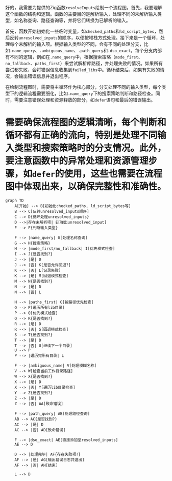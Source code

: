 好的，我需要为提供的Zig函数`resolveInputs`绘制一个流程图。首先，我要理解这个函数的结构和逻辑。函数的主要目的是解析输入，处理不同的未解析输入类型，如名称查询、路径查询等，并将它们转换为已解析的输入。

首先，函数开始初始化一些临时变量，如`checked_paths`和`ld_script_bytes`，然后反转`unresolved_inputs`的顺序，以便按堆栈方式处理。接下来是一个循环，处理每个未解析的输入项。根据输入类型的不同，会有不同的处理分支，比如`.name_query`、`.ambiguous_name`、`.path_query`和`.dso_exact`。每个分支内部有不同的逻辑，例如在`.name_query`中，根据搜索策略（`mode_first`、`no_fallback`、`paths_first`）来尝试解析库路径，并处理失败的情况。如果所有尝试都失败，会将错误信息收集到`failed_libs`中。循环结束后，如果有失败的情况，会输出错误信息并退出程序。

在绘制流程图时，需要将主循环作为核心部分，分支处理不同的输入类型，每个类型下的逻辑流程需要细化，比如`.name_query`下的搜索策略判断和路径检查。同时，需要注意错误处理和资源释放的部分，如`defer`语句和最后的错误输出。

需要确保流程图的逻辑清晰，每个判断和循环都有正确的流向，特别是处理不同输入类型和搜索策略时的分支情况。此外，要注意函数中的异常处理和资源管理步骤，如`defer`的使用，这些也需要在流程图中体现出来，以确保完整性和准确性。
================================================
```mermaid
graph TD
    A[开始] --> B[初始化checked_paths, ld_script_bytes等]
    B --> C[反转unresolved_inputs顺序]
    C --> D{循环处理unresolved_inputs}
    D -->|存在未解析项| E[弹出unresolved_input]
    E --> F{判断输入类型}
    
    F --> |name_query| G[处理名称查询]
    G --> H{搜索策略}
    H --> |mode_first/no_fallback| I[优先模式检查]
    I --> J{是否找到?}
    J --> |是| D
    J --> |否| K[是否允许回退?]
    K --> |否| L[记录失败]
    K --> |是| M[回退模式检查]
    M --> N{是否找到?}
    N --> |是| D
    N --> |否| L
    
    H --> |paths_first| O[按路径优先检查]
    O --> P[遍历所有lib目录]
    P --> Q[优先模式检查]
    Q --> R{是否找到?}
    R --> |是| D
    R --> |否| S[回退模式检查]
    S --> T{是否找到?}
    T --> |是| D
    T --> |否| U[继续下一个目录]
    U --> P
    P --> |遍历完所有目录| L
    
    F --> |ambiguous_name| V[处理模糊名称]
    V --> W[检查当前工作目录路径]
    W --> X{是否找到?}
    X --> |是| D
    X --> |否| Y[遍历lib目录检查]
    Y --> Z{是否找到?}
    Z --> |是| D
    Z --> |否| AA[致命错误]
    
    F --> |path_query| AB[处理路径查询]
    AB --> AC{是否找到?}
    AC --> |是| D
    AC --> |否| AD[致命错误]
    
    F --> |dso_exact| AE[直接添加至resolved_inputs]
    AE --> D
    
    D --> |处理完毕| AF{存在失败项?}
    AF --> |是| AG[输出错误日志并退出]
    AF --> |否| AH[结束]
    
    L --> D
```